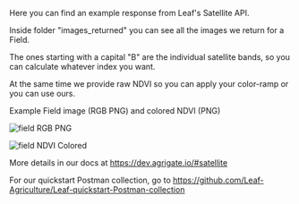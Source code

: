 Here you can find an example response from Leaf's Satellite API.

Inside folder "images_returned" you can see all the images we return for a Field.

The ones starting with a capital "B" are the individual satellite bands, so you can calculate whatever index you want.

At the same time we provide raw NDVI so you can apply your color-ramp or you can use ours.

Example Field image (RGB PNG) and colored NDVI (PNG)

![field RGB PNG](https://monitoredfields-prd-imagesbucket-1l67seopwr9ra.s3.eu-central-1.amazonaws.com/91/tiles/10/S/FH/2020/6/3/0/RGB.png?raw=true)

![field NDVI Colored](https://monitoredfields-prd-imagesbucket-1l67seopwr9ra.s3.eu-central-1.amazonaws.com/91/tiles/10/S/FH/2020/6/3/0/NDVI.png)



More details in our docs at https://dev.agrigate.io/#satellite

For our quickstart Postman collection, go to https://github.com/Leaf-Agriculture/Leaf-quickstart-Postman-collection
